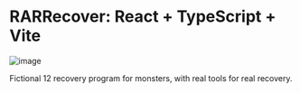 # RARRecover:  React + TypeScript + Vite

![image](https://github.com/user-attachments/assets/5bf4a23f-f337-4b29-92a3-03e0eb340dab)

Fictional 12 recovery program for monsters,  with real tools for real recovery.
